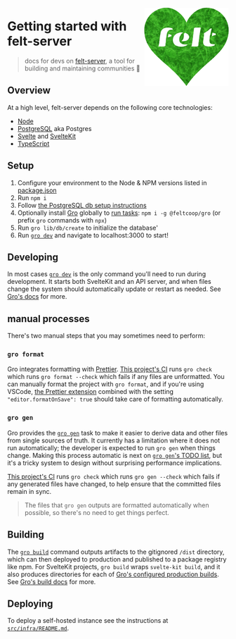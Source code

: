 [<img src="/src/static/felt.png" align="right" width="192" height="178">](https://felt.dev)

# Getting started with felt-server

> docs for devs on [felt-server](https://github.com/feltcoop/felt-server),
> a tool for building and maintaining communities 💚

## Overview

At a high level, felt-server depends on the following core technologies:

- [Node](https://nodejs.org)
- [PostgreSQL](https://www.postgresql.org) aka Postgres
- [Svelte](https://svelte.dev) and [SvelteKit](https://kit.svelte.dev)
- [TypeScript](https://www.typescriptlang.org)

## Setup

1. Configure your environment to the Node & NPM versions listed in [package.json](/package.json)
1. Run `npm i`
1. Follow [the PostgreSQL db setup instructions](/src/lib/db/README.md)
1. Optionally install [Gro](https://github.com/feltcoop/gro)
   globally to [run tasks](https://github.com/feltcoop/gro/tree/main/src/docs/task.md):
   `npm i -g @feltcoop/gro` (or prefix `gro` commands with `npx`)
1. Run `gro lib/db/create` to initialize the database'
1. Run [`gro dev`](https://github.com/feltcoop/gro/blob/main/src/docs/dev.md)
   and navigate to localhost:3000 to start!

## Developing

In most cases [`gro dev`](https://github.com/feltcoop/gro/blob/main/src/docs/dev.md)
is the only command you'll need to run during development.
It starts both SvelteKit and an API server,
and when files change the system should automatically update or restart as needed.
See [Gro's docs](https://github.com/feltcoop/gro) for more.

## manual processes

There's two manual steps that you may sometimes need to perform:

### `gro format`

Gro integrates formatting with [Prettier](https://github.com/prettier/prettier).
[This project's CI](/.github/workflows/check.yml)
runs `gro check` which runs `gro format --check` which fails if any files are unformatted.
You can manually format the project with `gro format`, and if you're using VSCode,
[the Prettier extension](https://marketplace.visualstudio.com/items?itemName=esbenp.prettier-vscode)
combined with the setting `"editor.formatOnSave": true`
should take care of formatting automatically.

### `gro gen`

Gro provides the [`gro gen`](https://github.com/feltcoop/gro/blob/main/src/docs/gen.md)
task to make it easier to derive data and other files from single sources of truth.
It currently has a limitation where it does not run automatically;
the developer is expected to run `gro gen` when things change.
Making this process automatic is next on
[`gro gen`'s TODO list](https://github.com/feltcoop/gro/blob/main/src/docs/gen.md#todo),
but it's a tricky system to design without surprising performance implications.

[This project's CI](/.github/workflows/check.yml)
runs `gro check` which runs `gro gen --check` which fails if any generated files have changed,
to help ensure that the committed files remain in sync.

> The files that `gro gen` outputs are formatted automatically when possible,
> so there's no need to get things perfect.

## Building

The [`gro build`](https://github.com/feltcoop/gro/blob/main/src/docs/build.md) command
outputs artifacts to the gitignored `/dist` directory,
which can then deployed to production and published to a package registry like npm.
For SvelteKit projects, `gro build` wraps `svelte-kit build`,
and it also produces directories for each of
[Gro's configured production builds](https://github.com/feltcoop/gro/blob/main/src/docs/config.md).
See [Gro's build docs](https://github.com/feltcoop/gro/blob/main/src/docs/build.md) for more.

## Deploying

To deploy a self-hosted instance
see the instructions at [`src/infra/README.md`](/src/infra/README.md).
